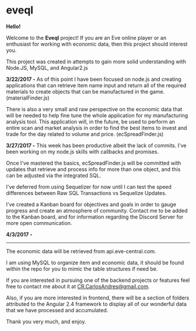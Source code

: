 # eveql
<B>Hello!</B> 

Welcome to the <B>Eveql</B> project! If you are an Eve online player or an enthusiast for working with economic data, then this project should interest you.

This project was created in attempts to gain more solid understanding with Node.JS, MySQL, and Angular2.js

<B>3/22/2017 -</B>
As of this point I have been focused on node.js and creating applications that can retrieve item name input and return all of the required materials to create objects that can be manufactured in the game. (materialFinder.js)

There is also a very small and raw perspective on the economic data that will be needed to help fine tune the whole application for my manufacturing analysis tool. This application will, in the future, be used to perform an entire scan and market analysis in order to find the best items to invest and trade for the day related to volume and price. (ecSpreadFinder.js)

<B>3/27/2017 -</B>
This week has been productive albeit the lack of commits. I've been working on my node.js skills with callbacks and promises.

Once I've mastered the basics, ecSpreadFinder.js will be committed with updates that retrieve and process info for more than one object, and this can be adjusted via the integrated SQL.

I've deferred from using Sequelizer for now until I can test the speed differences between Raw SQL Transactions vs Sequelize Updates.

I've created a Kanban board for objectives and goals in order to gauge progress and create an atmosphere of community. 
Contact me to be added to the Kanban board, and for information regarding the Discord Server for more open communication.

<B>4/3/2017 -</B>

_____________________________________________________________________________
The economic data will be retrieved from api.eve-central.com.

I am using MySQL to organize item and economic data, it should be found within the repo for you to mimic the table structures if need be.

If you are interested in pursuing one of the backend projects or features feel free to contact me about it at CR.CarlosAndres@gmail.com.

Also, if you are more interested in frontend, there will be a section of folders attributed to the Angular 2.4 framework to display all of our wonderful data that we have processed and accumulated.

Thank you very much, and enjoy.
